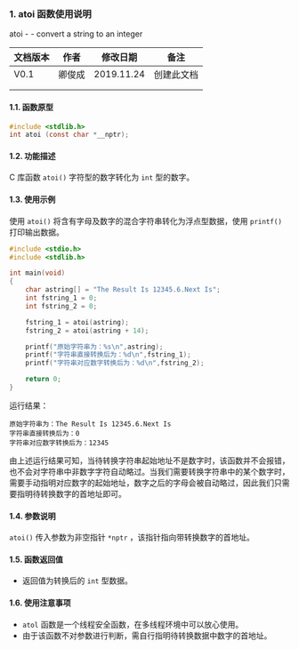 ### 1. atoi 函数使用说明

atoi - - convert a string to an integer



| 文档版本 | 作者   | 修改日期   | 备注       |
| -------- | ------ | ---------- | ---------- |
| V0.1     | 卿俊成 | 2019.11.24 | 创建此文档 |
|          |        |            |            |
|          |        |            |            |





#### 1.1. 函数原型

```c
#include <stdlib.h>
int atoi (const char *__nptr);
```



#### 1.2. 功能描述

C 库函数 `atoi()` 字符型的数字转化为 `int` 型的数字。





#### 1.3. 使用示例

使用 `atoi()` 将含有字母及数字的混合字符串转化为浮点型数据，使用 `printf()` 打印输出数据。

```c
#include <stdio.h>
#include <stdlib.h>

int main(void)
{
	char astring[] = "The Result Is 12345.6.Next Is";
	int fstring_1 = 0;
	int fstring_2 = 0;

	fstring_1 = atoi(astring);
	fstring_2 = atoi(astring + 14);

	printf("原始字符串为：%s\n",astring);
	printf("字符串直接转换后为：%d\n",fstring_1);
	printf("字符串对应数字转换后为：%d\n",fstring_2);

	return 0;
}
```

运行结果：

```
原始字符串为：The Result Is 12345.6.Next Is
字符串直接转换后为：0
字符串对应数字转换后为：12345
```

由上述运行结果可知，当待转换字符串起始地址不是数字时，该函数并不会报错，也不会对字符串中非数字字符自动略过。当我们需要转换字符串中的某个数字时，需要手动指明对应数字的起始地址，数字之后的字母会被自动略过，因此我们只需要指明待转换数字的首地址即可。





#### 1.4. 参数说明

`atoi()` 传入参数为非空指针 `*nptr` ，该指针指向带转换数字的首地址。







#### 1.5. 函数返回值

- 返回值为转换后的 `int` 型数据。







#### 1.6. 使用注意事项

- `atol` 函数是一个线程安全函数，在多线程环境中可以放心使用。
- 由于该函数不对参数进行判断，需自行指明待转换数据中数字的首地址。
